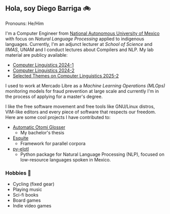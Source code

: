 ## Hola, soy Diego Barriga 🚲

Pronouns: He/Him

I'm a Computer Engineer from [National Autonomous University of
Mexico](https://en.wikipedia.org/wiki/National_Autonomous_University_of_Mexico)
with focus on *Natural Language Processing* applied to indigenous languages.
Currently, I'm an adjunct lecturer at *School of Science* and *IIMAS*, UNAM and
I conduct lectures about Compilers and NLP. My lab material are publicy available:

- [Computer Linguistics 2024-1](https://github.com/umoqnier/cl-2024-1-lab)
- [Computer Linguistics 2024-2](https://github.com/umoqnier/cl-2024-2-lab)
- [Selected Themes on Computer Linguistics 2025-2](https://github.com/umoqnier/st-cl-2025-2-lab)

I used to work at Mercado Libre as a *Machine Learning Operations (MLOps)*
monitoring models for fraud prevention at large scale and currently I'm in the process of
applying for a master's degree.

I like the free software movement and free tools like GNU/Linux distros,
VIM-like editors and every piece of software that respects our freedom. Here
are some cool projects I have contributed to:

- [Automatic Otomi Glosser](https://github.com/umoqnier/otomi-morph-segmenter)
    - My bachelor's thesis
- [Esquite](https://github.com/ElotlMX/Esquite)
    - Framework for parallel corpora
- [py-elotl](https://github.com/ElotlMX/py-elotl)
    - Python package for Natural Language Processing (NLP), focused on low-resource languages spoken in Mexico.

### Hobbies 🌱

- Cycling (fixed gear)
- Playing music
- Sci-fi books
- Board games
- Indie video games

<!--
**umoqnier/umoqnier** is a ✨ _special_ ✨ repository because its `README.md` (this file) appears on your GitHub profile.

Here are some ideas to get you started:

- 🔭 I’m currently working on ...
- 🌱 I’m currently learning ...
- 👯 I’m looking to collaborate on ...
- 🤔 I’m looking for help with ...
- 💬 Ask me about ...
- 📫 How to reach me: ...
- 😄 Pronouns: ...
- ⚡ Fun fact: ...
-->
